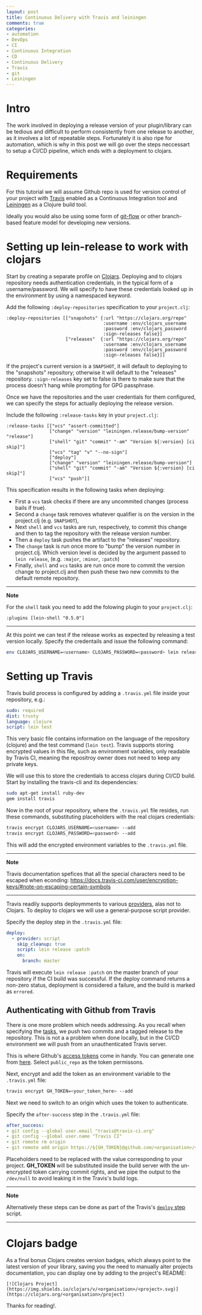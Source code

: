 ```yaml
---
layout: post
title: Continuous Delivery with Travis and leiningen
comments: true
categories:
- automation
- DevOps
- CI
- Continuous Integration
- CD
- Continuous Delivery
- Travis
- git
- Leiningen
---
```


# <a name="intro">Intro</a>

The work involved in deploying a release version of your plugin/library can be tedious and difficult to perform consistently from one release to another, as it involves a lot of repeatable steps.
Fortunately it is also ripe for automation, which is why in this post we will go over the steps neccessart to setup a CI/CD pipeline, which ends with a deployment to clojars.

# <a name="requirements">Requirements</a>

For this tutorial we will assume Github repo is used for version control of your project with [Travis](https://travis-ci.org) enabled as a Continuous Integration tool and [Leiningen](https://leiningen.org/) as a Clojure build tool.

Ideally you would also be using some form of [git-flow](https://danielkummer.github.io/git-flow-cheatsheet/) or other branch-based feature model for developing new versions.

# <a name="release">Setting up lein-release to work with clojars</a>

Start by creating a separate profile on [Clojars](https://clojars.org/).
Deploying and to clojars repository needs authentication credentials, in the typical form of a username/password.
We will specify to have these credentials looked up in the environment by using a namespaced keyword.

<a name="deploy-repositories">Add the following `:deploy-repositories` specification to your `project.clj`:</a>
```edn
:deploy-repositories [["snapshots" {:url "https://clojars.org/repo"
                                    :username :env/clojars_username
                                    :password :env/clojars_password
                                    :sign-releases false}]
                      ["releases"  {:url "https://clojars.org/repo"
                                    :username :env/clojars_username
                                    :password :env/clojars_password
                                    :sign-releases false}]]
```

If the project's current version is a `SNAPSHOT`, it will default to deploying to the "snapshots" repository; otherwise it will default to the "releases" repository.
`:sign-releases` key set to false is there to make sure that the process doesn't hang while prompting for GPG passphrase.

Once we have the repositories and the user credentials for them configured, we can specify the steps for actually deploying the release version.

<a name="release-tasks">Include the following `:release-tasks` key in your `project.clj`:</a>

```edn
:release-tasks [["vcs" "assert-committed"]
                ["change" "version" "leiningen.release/bump-version" "release"]
                ["shell" "git" "commit" "-am" "Version ${:version} [ci skip]"]
                ["vcs" "tag" "v" "--no-sign"]
                ["deploy"]
                ["change" "version" "leiningen.release/bump-version"]
                ["shell" "git" "commit" "-am" "Version ${:version} [ci skip]"]
                ["vcs" "push"]]
```

This specification results in the following tasks when deploying:

* First a `vcs` task checks if there are any uncommited changes (process bails if true).
* Second a `change` task removes whatever qualifier is on the version in the project.clj (e.g. `SNAPSHOT`),
* Next `shell` and `vcs` tasks are run, respectively, to commit this change and then to tag the repository with the release version number.
* Then a `deploy` task pushes the artifact to the "releases" repository.
* The `change` task is run once more to "bump" the version number in project.clj. Which version level is decided by the argument passed to `lein release`, (e.g. `:major`, `:minor`, `:patch`)
* Finally, `shell` and `vcs` tasks are run once more to commit the version change to project.clj and then push these two new commits to the default remote repository.

---
**Note**

For the `shell` task you need to add the folowing plugin to your `project.clj`:
```edn
:plugins [lein-shell "0.5.0"]
```

---

At this point we can test if the release works as expected by releasing a test version locally.
Specify the credentails and issue the following command:

```bash
env CLOJARS_USERNAME=<username> CLOJARS_PASSWORD=<password> lein release :patch
```

# <a name="travis">Setting up Travis</a>

Travis build process is configured by adding a `.travis.yml` file inside your repository, e.g.:

```yaml
sudo: required
dist: trusty
language: clojure
script: lein test
```

This very basic file contains information on the language of the repository (clojure) and the test command (`lein test`).
Travis supports storing encrypted values in this file, such as environment variables, only readable by Travis CI, meaning the repositroy owner does not need to keep any private keys.

We will use this to store the credentials to access clojars during CI/CD build.
Start by installing the travis-cli and its dependencies:

```bash
sudo apt-get install ruby-dev
gem install travis
```

Now in the root of your repository, where the `.travis.yml` file resides, run these commands, substituting placeholders with the real clojars credentials:

```bash
travis encrypt CLOJARS_USERNAME=<username> --add
travis encrypt CLOJARS_PASSWORD=<password> --add
```

This will add the encrypted environment variables to the `.travis.yml` file.

---
**Note**

Travis documentation spefices that all the special characters need to be escaped when econding:
https://docs.travis-ci.com/user/encryption-keys/#note-on-escaping-certain-symbols

---

Travis readily supports deploymments to various [providers](https://docs.travis-ci.com/user/deployment/), alas not to Clojars.
To deploy to clojars we will use a general-purpose script provider.

<a name="deploy-step">Specify the deploy step in the `.travis.yml` file:</a>

```yaml
deploy:
  - provider: script
    skip_cleanup: true
    script: lein release :patch
    on:
      branch: master
```

Travis will execute `lein release :patch` on the master branch of your repository if the CI build was successful.
If the deploy command returns a non-zero status, deployment is considered a failure, and the build is marked as `errored`.

## <a name="travis-github">Authenticating with Github from Travis</a>

There is one more problem which needs addressing.
As you recall when specifying the [tasks](#release-tasks), we push two commits and a tagged release to the repository.
This is not a a problem when done locally, but in the CI/CD environment we will push from an unauthenticated Travis server.

This is where Github's [access tokens](https://help.github.com/articles/creating-a-personal-access-token-for-the-command-line/) come in handy.
You can generate one from [here](https://github.com/settings/tokens).
Select `public_repo` as the token permissons.

Next, encrypt and add the token as an environment variable to the `.travis.yml` file:

```bash
travis encrypt GH_TOKEN=<your_token_here> --add
```
Next we need to switch to an origin which uses the token to authenticate.

<a name="after-success">Specify the `after-success` step in the `.travis.yml` file:</a>

```yaml
after_success:
- git config --global user.email "travis@travis-ci.org"
- git config --global user.name "Travis CI"
- git remote rm origin
- git remote add origin https://${GH_TOKEN}@github.com/<organisation>/<repo>.git > /dev/null 2>&1
```

Placeholders need to be replaced with the value corresponding to your project.
**GH_TOKEN** will be substituted inside the build server with the un-encrypted token carrying commit rights, and we pipe the output to the `/dev/null` to avoid leaking it in the Travis's build logs.

---
**Note**

Alternatively these steps can be done as part of the Travis's [`deploy` step](#deploy-step) script.

---

# <a name="readme badge">Clojars badge</a>

As a final bonus Clojars creates version badges, which always point to the latest version of your library, saving you the need to manually alter projects documentation, you can display one by adding to the project's README:

```
[![Clojars Project](https://img.shields.io/clojars/v/<organisation>/<project>.svg)](https://clojars.org/<organisation>/project)
```

Thanks for reading!.

